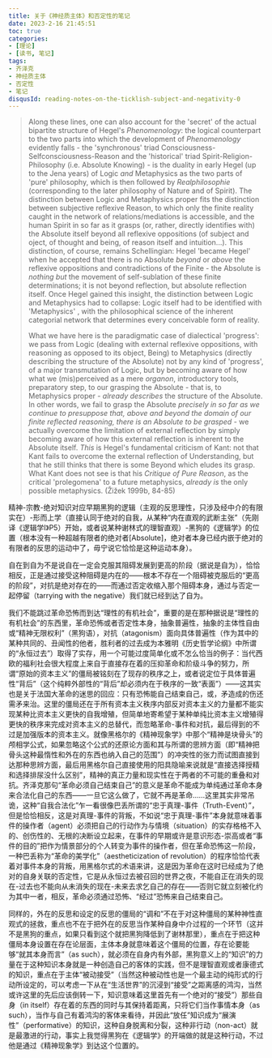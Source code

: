 ```yaml
---
title: 关于《神经质主体》和否定性的笔记
date: 2023-2-16 21:45:51
toc: true
categories:
- [理论]
- [读书, 笔记]
tags: 
- 齐泽克
- 神经质主体
- 否定性
- 笔记
disqusId: reading-notes-on-the-ticklish-subject-and-negativity-0
---
```


> Along these lines, one can also account for the 'secret' of the actual bipartite structure of Hegel's *Phenomenology*: the logical counterpart to the two parts into which the development of *Phenomenology* evidently falls - the 'synchronous' triad Consciousness-Selfconsciousness-Reason and the 'historical' triad Spirit-Religion-Philosophy (i.e. Absolute Knowing) - is the duality in early Hegel (up to the Jena years) of Logic *and* Metaphysics as the two parts of 'pure' philosophy, which is then followed by *Realphilosophie* (corresponding to the later philosophy of Nature and of Spirit). The distinction between Logic and Metaphysics proper fits the distinction between subjective reflexive Reason, to which only the finite reality caught in the network of relations/mediations is accessible, and the human Spirit in so far as it grasps (or, rather, directly identifies with) the Absolute itself beyond all reflexive oppositions (of subject and oject, of thought and being, of reason itself and intuition...). This distinction, of course, remains Schellingian: Hegel 'became Hegel' when he accepted that there is no Absolute *beyond* or *above* the reflexive oppositions and contradictions of the Finite - the Absolute is *nothing but* the movement of self-sublation of these finite determinations; it is not beyond reflection, but absolute reflection itself. Once Hegel gained this insight, the distinction between Logic and Metaphysics had to collapse: Logic itself had to be identified with 'Metaphysics' , with the philosophical science of the inherent categorial network that determines every conceivable form of reality.
> 
> What we have here is the paradigmatic case of dialectical 'progress': we pass from Logic (dealing with external reflexive oppositions, with reasoning as opposed to its object, Being) to Metaphysics (directly describing the structure of the Absolute) not by any kind of 'progress', of a major transmutation of Logic, but by becoming aware of how what we (mis)perceived as a mere *organon*, introductory tools, preparatory step, to our grasping the Absolute - that is, to Metaphysics proper - *already describes* the structure of the Absolute. In other words, we fail to grasp the Absolute *precisely in so far as we continue to presuppose that, above and beyond the domain of our finite reflected reasoning, there is an Absolute to be grasped* - we actually overcome the limitation of external reflection by simply becoming aware of how this external reflection is inherent to the Absolute itself. *This* is Hegel's fundamental criticism of Kant: not that Kant fails to overcome the external reflection of Understanding, but that he still thinks that there is some Beyond which eludes its grasp. What Kant does not see is that his *Critique of Pure Reason*, as the critical 'prolegomena' to a future metaphysics, *already is* the only possible metaphysics.  (Žižek 1999b, 84-85)

精神-宗教-绝对知识对应早期黑狗的逻辑（主观的反思理性，只涉及经中介的有限实在）-形而上学（直接认同于绝对的自我，从某种“内在直观的武断主张”（先刚译《逻辑学I》P5）开始，或者说某种谢林式的理智直观）-黑狗的《逻辑学》的位置（根本没有一种超越有限者的绝对者[Absolute]，绝对者本身已经内嵌于绝对的有限者的反思的运动中了，毋宁说它恰恰是这种运动本身）。

自在到自为不是说自在一定会克服其阻碍发展到更高的阶段（据说是自为），恰恰相反，正是通过接受这种阻碍是内在的——根本不存在一个阻碍被克服后的“更高的阶段”，对抗是绝对存在的——而通过否定收缩入那个阻碍本身，通过与否定一起停留（tarrying with the negative）我们就已经到达了自为。

我们不能跳过革命恐怖而到达“理性的有机社会”，重要的是在那种据说是“理性的有机社会”的东西里，革命恐怖或者否定性本身，抽象普遍性，抽象的主体性自由或“精神无限权利”（黑狗语），对抗（atagonism）面向具体普遍性（作为其中的某种共同的、丑闻性的他者，胜利者的过去成为本雅明《历史哲学论纲》中所谓的“永恒过去”）取得了实存，用一个可能过度简单化或不怎么恰当的例子：当代西欧的福利社会很大程度上来自于直接存在着的压抑革命和阶级斗争的努力，所谓“原始的资本主义”的僵局被铭刻在了现存的秩序之上，或者说定位于具体普遍性“背后”（这个纯粹外部性的“背后”却必须内在于秩序的一致“表面”）——这其实也是关于法国大革命的迷思的回应：只有恐怖能自己结束自己，或，矛造成的伤还需矛来治。这里的僵局还在于所有资本主义秩序内部反对资本主义的力量都不能实现某种比资本主义更快的自我增殖，但简单地寄希望于某种单纯比资本主义增殖得更快的秩序来完成对资本主义的总替代，而忽略革命-事件和对抗，最后得到的不过是加强版本的资本主义。就像黑格尔的《精神现象学》中那个“精神是块骨头”的颅相学公式，如果忽略这个公式的还原论方面和其与所谓的思辨方面（即“精神把骨头这种最惰性和外在的东西也纳入自己的范围”）的冲突性的张力而试图直接到达那种思辨方面，最后用黑格尔自己直接使用的阳具隐喻来说就是“直接选择授精和选择排尿没什么区别”，精神的真正力量和现实性在于两者的不可能的重叠和对抗。齐泽克那句“革命必须自己结束自己”的意义是革命不能成为单纯通过革命本身来合法化自己的东西——一旦它这么做了，它就不再是革命……这里其实非常吊诡，这种“自我合法化”乍一看很像巴丢所谓的“忠于真理-事件（Truth-Event）”，但是恰恰相反，这是对真理-事件的背叛，不如说“忠于真理-事件”本身就意味着事件的操作者（agent）必须把自己的行动作为与情境（situation）的实存格格不入的、创伤性的、无根的决断设立起来，在事件的早期或许是意识形态-崇高或者“事件的目的”把作为情景部分的个人转变为事件的操作者，但在革命恐怖这一阶段，一种巴丢称为“革命的美学化”（aestheticization of revolution）的程序恰恰代表着对事件本身的背叛，用黑格尔式的术语来讲，这是因为革命在这时已经成为了绝对的自身关联的否定性，它是从永恒过去被召回的世界之夜，不能自正在消失的现在-过去也不能向从未消失的现在-未来去求乞自己的存在——否则它就立刻被化约为其中一者，相反，革命必须通过恐怖、“经过”恐怖来自己结束自己。

同样的，外在的反思和设定的反思的僵局的“调和”不在于对这种僵局的某种神性直观式的拯救，重点也不在于把外在的反思当作某种自身中介过程的一个环节（这并不是黑狗的重点，如果只看到这个就把黑狗降低到了谢林那里），重点在于把这种僵局本身设置在存在论层面，主体本身就意味着这个僵局的位置，存在论要能够“就其本身而言”（as such），就必须在自身内有外部，黑狗意义上的“知识”的力量在于这种知识本身就是一种创造自己的客体的实践，但不是理智直观或者康德式的知识，重点在于主体“被动接受”（当然这种被动性也是一个最主动的纯形式的行动所设定的，可以考虑一下从在“生活世界”的沉浸到“接受”之距离感的鸿沟，当然或许这里的先后应该倒转一下，知识意味着这里首先有一个绝对的“接受”）那些自身（in itself）存在着的东西的同时与其保持着距离，只将它们当作事情本身（as such），当作与自己有着鸿沟的客体来看待，并因此“放任”知识成为“展演性”（performative）的知识，这种自身脱离和分裂，这种非行动（non-act）就是最激进的行动，事实上我觉得黑狗在《逻辑学》的开端做的就是这种行动，不过他是通过《精神现象学》到达这个位置的。
